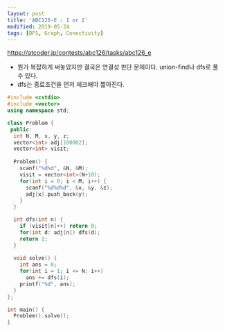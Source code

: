 ```yaml
---
layout: post
title: 'ABC126-E : 1 or 2'
modified: 2019-05-24
tags: [DFS, Graph, Conectivity]
---
```


<https://atcoder.jp/contests/abc126/tasks/abc126_e>

- 뭔가 복잡하게 써놓았지만 결국은 연결성 판단 문제이다. union-find나 dfs로 풀 수 있다.
- dfs는 종료조건을 먼저 체크해야 짧아진다.

```c++
#include <cstdio>
#include <vector>
using namespace std;

class Problem {
 public:
  int N, M, x, y, z;
  vector<int> adj[100002];
  vector<int> visit;
  
  Problem() {
    scanf("%d%d", &N, &M);
    visit = vector<int>(N+10);
    for(int i = 0; i < M; i++) {
      scanf("%d%d%d", &x, &y, &z);
      adj[x].push_back(y);
    }
  }

  int dfs(int n) {
    if (visit[n]++) return 0;
    for(int d: adj[n]) dfs(d);
    return 1;
  }
  
  void solve() {
    int ans = 0;
    for(int i = 1; i <= N; i++)
      ans += dfs(i);
    printf("%d", ans);
  }
};

int main() {
  Problem().solve();
}
```
